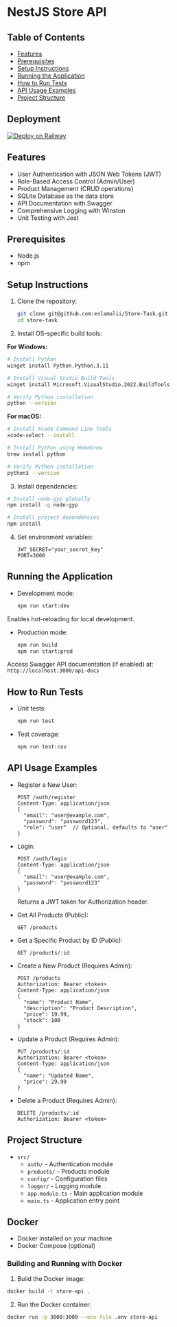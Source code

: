 # NestJS Store API

## Table of Contents

- [Features](#features)
- [Prerequisites](#prerequisites)
- [Setup Instructions](#setup-instructions)
- [Running the Application](#running-the-application)
- [How to Run Tests](#how-to-run-tests)
- [API Usage Examples](#api-usage-examples)
- [Project Structure](#project-structure)

## Deployment

[![Deploy on Railway](https://railway.app/button.svg)](https://store-task-production.up.railway.app/api-docs)

## Features

- User Authentication with JSON Web Tokens (JWT)
- Role-Based Access Control (Admin/User)
- Product Management (CRUD operations)
- SQLite Database as the data store
- API Documentation with Swagger
- Comprehensive Logging with Winston
- Unit Testing with Jest

## Prerequisites

- Node.js
- npm

## Setup Instructions

1. Clone the repository:

   ```bash
   git clone git@github.com:eslamalii/Store-Task.git
   cd store-task
   ```

2. Install OS-specific build tools:

**For Windows:**

```bash
# Install Python
winget install Python.Python.3.11

# Install Visual Studio Build Tools
winget install Microsoft.VisualStudio.2022.BuildTools

# Verify Python installation
python --version
```

**For macOS:**

```bash
# Install Xcode Command Line Tools
xcode-select --install

# Install Python using Homebrew
brew install python

# Verify Python installation
python3 --version
```

3. Install dependencies:

```bash
# Install node-gyp globally
npm install -g node-gyp

# Install project dependencies
npm install
```

4. Set environment variables:

   ```plaintext
   JWT_SECRET="your_secret_key"
   PORT=3000
   ```

## Running the Application

- Development mode:

  ```bash
  npm run start:dev
  ```

Enables hot-reloading for local development.

- Production mode:
  ```bash
  npm run build
  npm run start:prod
  ```

Access Swagger API documentation (if enabled) at:
`http://localhost:3000/api-docs`

## How to Run Tests

- Unit tests:
  ```bash
  npm run test
  ```
- Test coverage:
  ```bash
  npm run test:cov
  ```

## API Usage Examples

- Register a New User:

  ```http
  POST /auth/register
  Content-Type: application/json
  {
    "email": "user@example.com",
    "password": "password123",
    "role": "user"  // Optional, defaults to "user"
  }
  ```

- Login:

  ```http
  POST /auth/login
  Content-Type: application/json
  {
    "email": "user@example.com",
    "password": "password123"
  }
  ```

  Returns a JWT token for Authorization header.

- Get All Products (Public):

  ```http
  GET /products
  ```

- Get a Specific Product by ID (Public):

  ```http
  GET /products/:id
  ```

- Create a New Product (Requires Admin):

  ```http
  POST /products
  Authorization: Bearer <token>
  Content-Type: application/json
  {
    "name": "Product Name",
    "description": "Product Description",
    "price": 19.99,
    "stock": 100
  }
  ```

- Update a Product (Requires Admin):

  ```http
  PUT /products/:id
  Authorization: Bearer <token>
  Content-Type: application/json
  {
    "name": "Updated Name",
    "price": 29.99
  }
  ```

- Delete a Product (Requires Admin):
  ```http
  DELETE /products/:id
  Authorization: Bearer <token>
  ```

## Project Structure

- `src/`
  - `auth/` - Authentication module
  - `products/` - Products module
  - `config/` - Configuration files
  - `logger/` - Logging module
  - `app.module.ts` - Main application module
  - `main.ts` - Application entry point

## Docker

- Docker installed on your machine
- Docker Compose (optional)

### Building and Running with Docker

1. Build the Docker image:

```bash
docker build -t store-api .
```

2. Run the Docker container:

```bash
docker run -p 3000:3000 --env-file .env store-api
```
